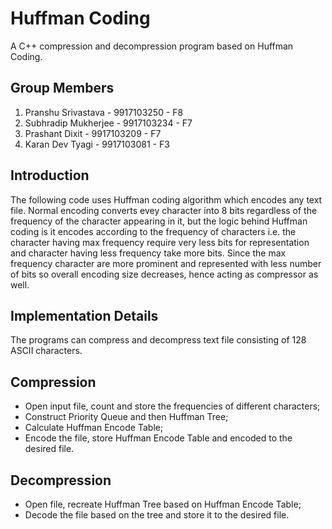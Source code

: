 # Huffman Coding
A C++ compression and decompression program based on Huffman Coding.

## Group Members
1. Pranshu Srivastava - 9917103250 - F8
2. Subhradip Mukherjee - 9917103234 - F7
3. Prashant Dixit - 9917103209 - F7
4. Karan Dev Tyagi - 9917103081 - F3

## Introduction
The following code uses Huffman coding algorithm which encodes any text file. Normal encoding converts evey character into 8 bits regardless of the frequency of the character appearing in it, but the logic behind Huffman coding is it encodes according to the frequency of characters i.e. the character having max frequency require very less bits for representation and character having less frequency take more bits. Since the max frequency character are more prominent and represented with less number of bits so overall encoding size decreases, hence acting as compressor as well.

## Implementation Details
The programs can compress and decompress text file consisting of 128 ASCII characters.

## Compression
- Open input file, count and store the frequencies of different characters;
- Construct Priority Queue and then Huffman Tree;
- Calculate Huffman Encode Table;
- Encode the file, store Huffman Encode Table and encoded to the desired file.

## Decompression
- Open file, recreate Huffman Tree based on Huffman Encode Table;
- Decode the file based on the tree and store it to the desired file.
